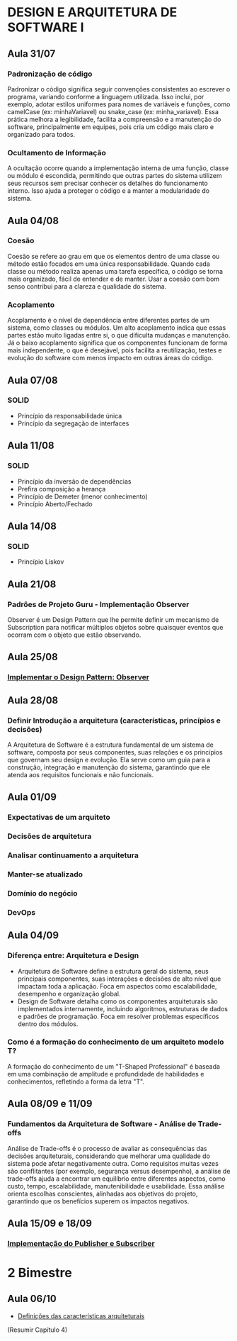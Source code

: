 # DESIGN E ARQUITETURA DE SOFTWARE I

## Aula 31/07
### Padronização de código
Padronizar o código significa seguir convenções consistentes ao escrever o programa, variando conforme a linguagem utilizada. Isso inclui, por exemplo, adotar estilos uniformes para nomes de variáveis e funções, como camelCase (ex: minhaVariavel) ou snake_case (ex: minha_variavel). Essa prática melhora a legibilidade, facilita a compreensão e a manutenção do software, principalmente em equipes, pois cria um código mais claro e organizado para todos.
### Ocultamento de Informação
A ocultação ocorre quando a implementação interna de uma função, classe ou módulo é escondida, permitindo que outras partes do sistema utilizem seus recursos sem precisar conhecer os detalhes do funcionamento interno. Isso ajuda a proteger o código e a manter a modularidade do sistema.

## Aula 04/08
### Coesão
Coesão se refere ao grau em que os elementos dentro de uma classe ou método estão focados em uma única responsabilidade. Quando cada classe ou método realiza apenas uma tarefa específica, o código se torna mais organizado, fácil de entender e de manter. Usar a coesão com bom senso contribui para a clareza e qualidade do sistema.
### Acoplamento
Acoplamento é o nível de dependência entre diferentes partes de um sistema, como classes ou módulos. Um alto acoplamento indica que essas partes estão muito ligadas entre si, o que dificulta mudanças e manutenção. Já o baixo acoplamento significa que os componentes funcionam de forma mais independente, o que é desejável, pois facilita a reutilização, testes e evolução do software com menos impacto em outras áreas do código.

## Aula 07/08
### SOLID
  - Princípio da responsabilidade única
  - Princípio da segregação de interfaces

## Aula 11/08
### SOLID
  - Princípio da inversão de dependências
  - Prefira composição a herança
  - Princípio de Demeter (menor conhecimento)
  - Princípio Aberto/Fechado

## Aula 14/08
### SOLID
  - Princípio Liskov

## Aula 21/08
### Padrões de Projeto Guru - Implementação Observer
Observer é um Design Pattern que lhe permite definir um mecanismo de Subscription para notificar múltiplos objetos sobre quaisquer eventos que ocorram com o objeto que estão observando.

## Aula 25/08
### [Implementar o Design Pattern: Observer](designpatterns/src/main/java/br/univille/observer)

## Aula 28/08
### Definir Introdução a arquitetura (características, princípios e decisões)
A Arquitetura de Software é a estrutura fundamental de um sistema de software, composta por seus componentes, suas relações e os princípios que governam seu design e evolução. Ela serve como um guia para a construção, integração e manutenção do sistema, garantindo que ele atenda aos requisitos funcionais e não funcionais.

## Aula 01/09
### Expectativas de um arquiteto
### Decisões de arquitetura
### Analisar continuamento a arquitetura
### Manter-se atualizado
### Domínio do negócio
### DevOps

## Aula 04/09
### Diferença entre: Arquitetura e Design
  - Arquitetura de Software define a estrutura geral do sistema, seus principais componentes, suas interações e decisões de alto nível que impactam toda a aplicação. Foca em aspectos como escalabilidade, desempenho e organização global.
  - Design de Software detalha como os componentes arquiteturais são implementados internamente, incluindo algoritmos, estruturas de dados e padrões de programação. Foca em resolver problemas específicos dentro dos módulos.
### Como é a formação do conhecimento de um arquiteto modelo T?
A formação do conhecimento de um "T-Shaped Professional" é baseada em uma combinação de amplitude e profundidade de habilidades e conhecimentos, refletindo a forma da letra "T".

## Aula 08/09 e 11/09
### Fundamentos da Arquitetura de Software - Análise de Trade-offs
Análise de Trade-offs é o processo de avaliar as consequências das decisões arquiteturais, considerando que melhorar uma qualidade do sistema pode afetar negativamente outra. Como requisitos muitas vezes são conflitantes (por exemplo, segurança versus desempenho), a análise de trade-offs ajuda a encontrar um equilíbrio entre diferentes aspectos, como custo, tempo, escalabilidade, manutenibilidade e usabilidade. Essa análise orienta escolhas conscientes, alinhadas aos objetivos do projeto, garantindo que os benefícios superem os impactos negativos.

## Aula 15/09 e 18/09
### [Implementação do Publisher e Subscriber](eventos/src/main/java/br/univille)

# 2 Bimestre

## Aula 06/10

- [Definições das características arquiteturais](https://integrada.minhabiblioteca.com.br/reader/books/9788550819754/epubcfi/6/26[%3Bvnd.vst.idref%3Dcap4.xhtml]!/4)

(Resumir Capítulo 4)